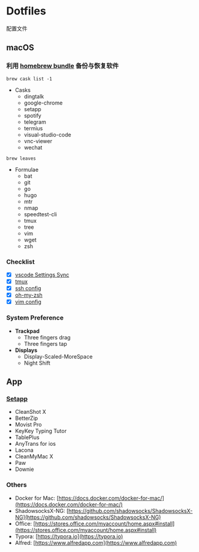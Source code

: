 # Dotfiles
配置文件

## macOS
### 利用 [homebrew bundle](homebrew/README.md) 备份与恢复软件
`brew cask list -1`
- Casks
  - dingtalk
  - google-chrome
  - setapp
  - spotify
  - telegram
  - termius
  - visual-studio-code
  - vnc-viewer
  - wechat
  
`brew leaves`
- Formulae
  - bat
  - git
  - go
  - hugo
  - mtr
  - nmap
  - speedtest-cli
  - tmux
  - tree
  - vim
  - wget
  - zsh

### Checklist
- [x] [vscode Settings Sync](vscode/README.md)
- [x] [tmux](tmux/README.md)
- [x] [ssh config](ssh/README.md)
- [x] [oh-my-zsh](oh-my-zsh/README.md)
- [x] [vim config](vim/README.md)

### System Preference
- **Trackpad**
  - Three fingers drag
  - Three fingers tap
- **Displays**
  - Display-Scaled-MoreSpace
  - Night Shift

## App
### [Setapp](https://setapp.com/)
- CleanShot X
- BetterZip
- Movist Pro
- KeyKey Typing Tutor
- TablePlus
- AnyTrans for ios
- Lacona
- CleanMyMac X
- Paw
- Downie

### Others
- Docker for Mac: [https://docs.docker.com/docker-for-mac/](https://docs.docker.com/docker-for-mac/) 
- ShadowsocksX-NG: [https://github.com/shadowsocks/ShadowsocksX-NG](https://github.com/shadowsocks/ShadowsocksX-NG)
- Office: [https://stores.office.com/myaccount/home.aspx#install](https://stores.office.com/myaccount/home.aspx#install)
- Typora: [https://typora.io](https://typora.io) 
- Alfred: [https://www.alfredapp.com](https://www.alfredapp.com)